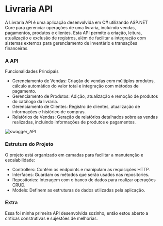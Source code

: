 # Livraria API
A Livraria API é uma aplicação desenvolvida em C# utilizando ASP.NET Core para gerenciar operações de uma livraria, incluindo vendas, pagamentos, produtos e clientes. 
Esta API permite a criação, leitura, atualização e exclusão de registros, além de facilitar a integração com sistemas externos para gerenciamento de inventário e transações financeiras.

### A API
Funcionalidades Principais
- Gerenciamento de Vendas: Criação de vendas com múltiplos produtos, cálculo automático do valor total e integração com métodos de pagamento.
- Gerenciamento de Produtos: Adição, atualização e remoção de produtos do catálogo da livraria.
- Gerenciamento de Clientes: Registro de clientes, atualização de informações e histórico de compras.
- Relatórios de Vendas: Geração de relatórios detalhados sobre as vendas realizadas, incluindo informações de produtos e pagamentos.

![swagger_API](https://github.com/l3gium/LivrariaAPI/assets/131935219/56dbcaef-76ee-4f5e-a5db-d87255244b60)

### Estrutura do Projeto
O projeto está organizado em camadas para facilitar a manutenção e escalabilidade:

- Controllers: Contêm os endpoints e manipulam as requisições HTTP.
- Interfaces: Guardam os métodos que serão usados nas repositories.
- Repositories: Interagem com o banco de dados para realizar operações CRUD.
- Models: Definem as estruturas de dados utilizadas pela aplicação.
  
### Extra
Essa foi minha primeira API desenvolvida sozinho, então estou aberto a críticas construtivas e sujestões de melhorias.
